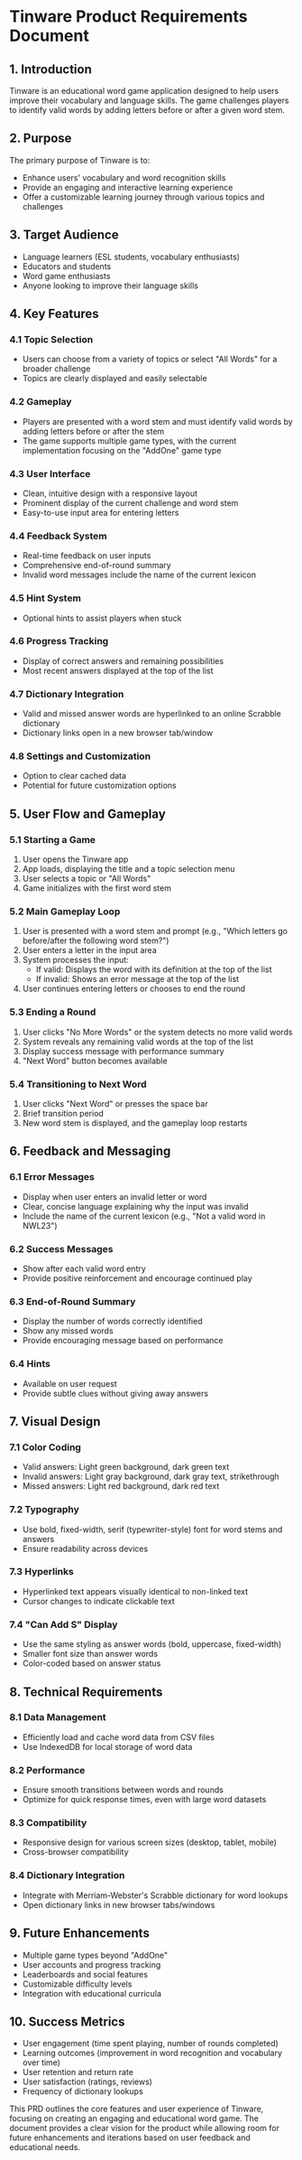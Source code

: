 # Tinware Product Requirements Document

## 1. Introduction

Tinware is an educational word game application designed to help users improve their vocabulary and language skills. The game challenges players to identify valid words by adding letters before or after a given word stem.

## 2. Purpose

The primary purpose of Tinware is to:
- Enhance users' vocabulary and word recognition skills
- Provide an engaging and interactive learning experience
- Offer a customizable learning journey through various topics and challenges

## 3. Target Audience

- Language learners (ESL students, vocabulary enthusiasts)
- Educators and students
- Word game enthusiasts
- Anyone looking to improve their language skills

## 4. Key Features

### 4.1 Topic Selection
- Users can choose from a variety of topics or select "All Words" for a broader challenge
- Topics are clearly displayed and easily selectable

### 4.2 Gameplay
- Players are presented with a word stem and must identify valid words by adding letters before or after the stem
- The game supports multiple game types, with the current implementation focusing on the "AddOne" game type

### 4.3 User Interface
- Clean, intuitive design with a responsive layout
- Prominent display of the current challenge and word stem
- Easy-to-use input area for entering letters

### 4.4 Feedback System
- Real-time feedback on user inputs
- Comprehensive end-of-round summary
- Invalid word messages include the name of the current lexicon

### 4.5 Hint System
- Optional hints to assist players when stuck

### 4.6 Progress Tracking
- Display of correct answers and remaining possibilities
- Most recent answers displayed at the top of the list

### 4.7 Dictionary Integration
- Valid and missed answer words are hyperlinked to an online Scrabble dictionary
- Dictionary links open in a new browser tab/window

### 4.8 Settings and Customization
- Option to clear cached data
- Potential for future customization options

## 5. User Flow and Gameplay

### 5.1 Starting a Game
1. User opens the Tinware app
2. App loads, displaying the title and a topic selection menu
3. User selects a topic or "All Words"
4. Game initializes with the first word stem

### 5.2 Main Gameplay Loop
1. User is presented with a word stem and prompt (e.g., "Which letters go before/after the following word stem?")
2. User enters a letter in the input area
3. System processes the input:
   - If valid: Displays the word with its definition at the top of the list
   - If invalid: Shows an error message at the top of the list
4. User continues entering letters or chooses to end the round

### 5.3 Ending a Round
1. User clicks "No More Words" or the system detects no more valid words
2. System reveals any remaining valid words at the top of the list
3. Display success message with performance summary
4. "Next Word" button becomes available

### 5.4 Transitioning to Next Word
1. User clicks "Next Word" or presses the space bar
2. Brief transition period
3. New word stem is displayed, and the gameplay loop restarts

## 6. Feedback and Messaging

### 6.1 Error Messages
- Display when user enters an invalid letter or word
- Clear, concise language explaining why the input was invalid
- Include the name of the current lexicon (e.g., "Not a valid word in NWL23")

### 6.2 Success Messages
- Show after each valid word entry
- Provide positive reinforcement and encourage continued play

### 6.3 End-of-Round Summary
- Display the number of words correctly identified
- Show any missed words
- Provide encouraging message based on performance

### 6.4 Hints
- Available on user request
- Provide subtle clues without giving away answers

## 7. Visual Design

### 7.1 Color Coding
- Valid answers: Light green background, dark green text
- Invalid answers: Light gray background, dark gray text, strikethrough
- Missed answers: Light red background, dark red text

### 7.2 Typography
- Use bold, fixed-width, serif (typewriter-style) font for word stems and answers
- Ensure readability across devices

### 7.3 Hyperlinks
- Hyperlinked text appears visually identical to non-linked text
- Cursor changes to indicate clickable text

### 7.4 "Can Add S" Display
- Use the same styling as answer words (bold, uppercase, fixed-width)
- Smaller font size than answer words
- Color-coded based on answer status

## 8. Technical Requirements

### 8.1 Data Management
- Efficiently load and cache word data from CSV files
- Use IndexedDB for local storage of word data

### 8.2 Performance
- Ensure smooth transitions between words and rounds
- Optimize for quick response times, even with large word datasets

### 8.3 Compatibility
- Responsive design for various screen sizes (desktop, tablet, mobile)
- Cross-browser compatibility

### 8.4 Dictionary Integration
- Integrate with Merriam-Webster's Scrabble dictionary for word lookups
- Open dictionary links in new browser tabs/windows

## 9. Future Enhancements

- Multiple game types beyond "AddOne"
- User accounts and progress tracking
- Leaderboards and social features
- Customizable difficulty levels
- Integration with educational curricula

## 10. Success Metrics

- User engagement (time spent playing, number of rounds completed)
- Learning outcomes (improvement in word recognition and vocabulary over time)
- User retention and return rate
- User satisfaction (ratings, reviews)
- Frequency of dictionary lookups

This PRD outlines the core features and user experience of Tinware, focusing on creating an engaging and educational word game. The document provides a clear vision for the product while allowing room for future enhancements and iterations based on user feedback and educational needs.